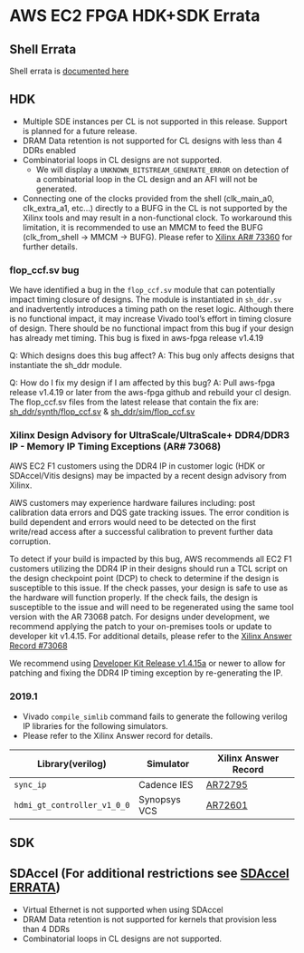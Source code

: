 
# AWS EC2 FPGA HDK+SDK Errata

## Shell Errata
Shell errata is [documented here](./hdk/docs/AWS_Shell_ERRATA.md)

## HDK
* Multiple SDE instances per CL is not supported in this release. Support is planned for a future release.
* DRAM Data retention is not supported for CL designs with less than 4 DDRs enabled
* Combinatorial loops in CL designs are not supported.
  * We will display a `UNKNOWN_BITSTREAM_GENERATE_ERROR` on detection of a combinatorial loop in the CL design and an AFI will not be generated.
* Connecting one of the clocks provided from the shell (clk_main_a0, clk_extra_a1, etc...) directly to a BUFG in the CL is not supported by the Xilinx tools and may result in a non-functional clock. To workaround this limitation, it is recommended to use an MMCM to feed the BUFG (clk_from_shell -> MMCM -> BUFG). Please refer to [Xilinx AR# 73360](https://www.xilinx.com/support/answers/73360.html) for further details.

### flop_ccf.sv bug

We have identified a bug in the `flop_ccf.sv` module that can potentially impact timing closure of designs. 
The module is instantiated in `sh_ddr.sv` and inadvertently introduces a timing path on the reset logic. 
Although there is no functional impact, it may increase Vivado tool’s effort in timing closure of design. 
There should be no functional impact from this bug if your design has already met timing. 
This bug is fixed in aws-fpga release v1.4.19

Q: Which designs does this bug affect?
A: This bug only affects designs that instantiate the sh_ddr module.

Q: How do I fix my design if I am affected by this bug?
A: Pull aws-fpga release v1.4.19 or later from the aws-fpga github and rebuild your cl design. 
The flop_ccf.sv files from the latest release that contain the fix are: [sh_ddr/synth/flop_ccf.sv](https://github.com/aws/aws-fpga/blob/master/hdk/common/shell_v04261818/design/sh_ddr/synth/flop_ccf.sv) & 
[sh_ddr/sim/flop_ccf.sv](https://github.com/aws/aws-fpga/blob/master/hdk/common/shell_v04261818/design/sh_ddr/sim/flop_ccf.sv)

### Xilinx Design Advisory for UltraScale/UltraScale+ DDR4/DDR3 IP - Memory IP Timing Exceptions (AR# 73068)
AWS EC2 F1 customers using the DDR4 IP in customer logic (HDK or SDAccel/Vitis designs) may be impacted by a recent design advisory from Xilinx.

AWS customers may experience hardware failures including: post calibration data errors and DQS gate tracking issues. The error condition is build dependent and errors would need to be detected on the first write/read access after a successful calibration to prevent further data corruption.

To detect if your build is impacted by this bug, AWS recommends all EC2 F1 customers utilizing the DDR4 IP in their designs should run a TCL script on the design checkpoint point (DCP) to check to determine if the design is susceptible to this issue. If the check passes, your design is safe to use as the hardware will function properly. 
If the check fails, the design is susceptible to the issue and will need to be regenerated using the same tool version with the AR 73068 patch. 
For designs under development, we recommend applying the patch to your on-premises tools or update to developer kit v1.4.15. 
For additional details, please refer to the [Xilinx Answer Record #73068](https://www.xilinx.com/support/answers/73068.html)

We recommend using [Developer Kit Release v1.4.15a](https://github.com/aws/aws-fpga/releases/tag/v1.4.15a) or newer to allow for patching and fixing the DDR4 IP timing exception by re-generating the IP.

### 2019.1 
* Vivado `compile_simlib` command fails to generate the following verilog IP libraries for the following simulators.
* Please refer to the Xilinx Answer record for details.

| Library(verilog) | Simulator | Xilinx Answer Record | 
|---|---|---|
| `sync_ip` | Cadence IES | [AR72795](https://www.xilinx.com/support/answers/72795.html) |
| `hdmi_gt_controller_v1_0_0` | Synopsys VCS | [AR72601](https://www.xilinx.com/support/answers/72601.html) |

## SDK

## SDAccel (For additional restrictions see [SDAccel ERRATA](./SDAccel/ERRATA.md))
* Virtual Ethernet is not supported when using SDAccel
* DRAM Data retention is not supported for kernels that provision less than 4 DDRs
* Combinatorial loops in CL designs are not supported. 
